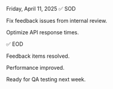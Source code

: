Friday, April 11, 2025
✅ SOD

Fix feedback issues from internal review.

Optimize API response times.

✅ EOD

Feedback items resolved.

Performance improved.

Ready for QA testing next week.
